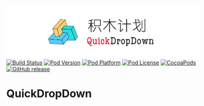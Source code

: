 ![logo](logo.png)
[![Build Status](http://img.shields.io/travis/pcjbird/QuickDropDown/master.svg?style=flat)](https://travis-ci.org/pcjbird/QuickDropDown)
[![Pod Version](http://img.shields.io/cocoapods/v/QuickDropDown.svg?style=flat)](http://cocoadocs.org/docsets/QuickDropDown/)
[![Pod Platform](http://img.shields.io/cocoapods/p/QuickDropDown.svg?style=flat)](http://cocoadocs.org/docsets/QuickDropDown/)
[![Pod License](http://img.shields.io/cocoapods/l/QuickDropDown.svg?style=flat)](https://www.apache.org/licenses/LICENSE-2.0.html)
[![CocoaPods](https://img.shields.io/cocoapods/at/QuickDropDown.svg)](https://github.com/pcjbird/QuickDropDown)
[![GitHub release](https://img.shields.io/github/release/pcjbird/QuickDropDown.svg)](https://github.com/pcjbird/QuickDropDown/releases)

# QuickDropDown
